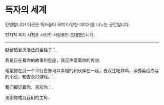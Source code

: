 <html>
<head>
    <meta charset="UTF-8">
    <meta name="viewport" content="width=device-width, initial-scale=1.0">
    <title>사랑하는 독자에게 </title>
</head>
<body>
    <h1>독자의 세계</h1>
    <p>환영합니다! 이곳은 독자들이 모여 다양한 이야기를 나누는 공간입니다.</p>
    <p>전지적 독자 시점을 사랑한 사람들만 초대했습니다.</p>
    <hr>
    <p>献给热爱灭活法的金独子：.</p>
    <p>我是正在看你的故事的星座，我正热爱着你的传说.</p>
    <p>希望你在另一个平行世界可以幸福的和伙伴在一起，去汉江吃炸鸡，读秀英给你写的小说，和吉永打游戏。：.</p>
    <p>我们都记着你，喜欢你：.</p>
    <p>谢谢你成为我们的主角.</p>
</body>
</html>
